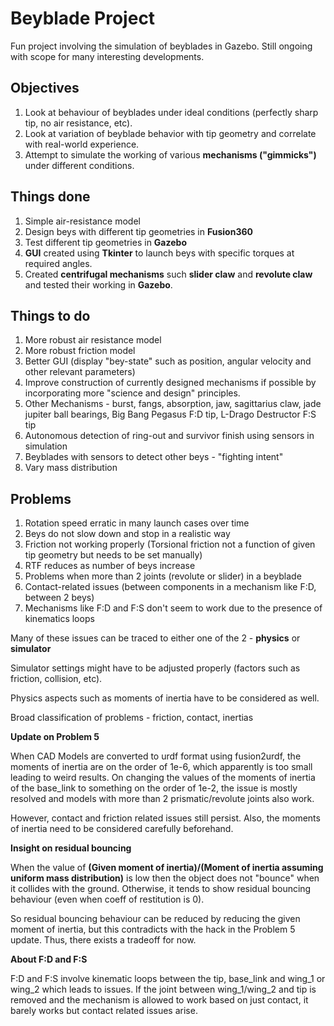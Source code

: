 # Beyblade Project

Fun project involving the simulation of beyblades in Gazebo. Still ongoing with scope for many interesting developments.

## Objectives ##
1) Look at behaviour of beyblades under ideal conditions (perfectly sharp tip, no air resistance, etc).
2) Look at variation of beyblade behavior with tip geometry and correlate with real-world experience.
3) Attempt to simulate the working of various **mechanisms ("gimmicks")** under different conditions.

## Things done

1. Simple air-resistance model
2. Design beys with different tip geometries in **Fusion360**
3. Test different tip geometries in **Gazebo**
4. **GUI** created using **Tkinter** to launch beys with specific torques at required angles.
5. Created **centrifugal mechanisms** such **slider claw** and **revolute claw** and tested their working in **Gazebo**.

## Things to do

1. More robust air resistance model 
2. More robust friction model
3. Better GUI (display "bey-state" such as position, angular velocity and other relevant parameters)
4. Improve construction of currently designed mechanisms if possible by incorporating more "science and design" principles.
5. Other Mechanisms -  burst, fangs, absorption, jaw, sagittarius claw, jade jupiter ball bearings, Big Bang Pegasus F:D tip, L-Drago Destructor F:S tip
6. Autonomous detection of ring-out and survivor finish using sensors in simulation
7. Beyblades with sensors to detect other beys - "fighting intent"
8. Vary mass distribution 

## Problems

1. Rotation speed erratic in many launch cases over time
2. Beys do not slow down and stop in a realistic way
3. Friction not working properly (Torsional friction not a function of given tip geometry but needs to be set manually)
4. RTF reduces as number of beys increase
5. Problems when more than 2 joints (revolute or slider) in a beyblade
6. Contact-related issues (between components in a mechanism like F:D, between 2 beys)
7. Mechanisms like F:D and F:S don't seem to work due to the presence of kinematics loops

Many of these issues can be traced to either one of the 2 - **physics** or **simulator**

Simulator settings might have to be adjusted properly (factors such as friction, collision, etc).

Physics aspects such as moments of inertia have to be considered as well.

Broad classification of problems - friction, contact, inertias

**Update on Problem 5**

When CAD Models are converted to urdf format using fusion2urdf, the moments of inertia are on the order of 1e-6, which apparently is too small leading to weird results. On changing the values of the moments of inertia of the base_link to something on the order of 1e-2, the issue is mostly resolved and models with more than 2 prismatic/revolute joints also work.

However, contact and friction related issues still persist. Also, the moments of inertia need to be considered carefully beforehand.

**Insight on residual bouncing**

When the value of **(Given moment of inertia)/(Moment of inertia assuming uniform mass distribution)** is low then the object does not "bounce" when it collides with the ground. Otherwise, it tends to show residual bouncing behaviour (even when coeff of restitution is 0).

So residual bouncing behaviour can be reduced by reducing the given moment of inertia, but this contradicts with the hack in the Problem 5 update. Thus, there exists a tradeoff for now.

**About F:D and F:S**

F:D and F:S involve kinematic loops between the tip, base_link and wing_1 or wing_2 which leads to issues. If the joint between wing_1/wing_2 and tip is removed and the mechanism is allowed to work based on just contact, it barely works but contact related issues arise.
